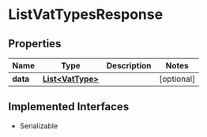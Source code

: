 

# ListVatTypesResponse



## Properties

| Name | Type | Description | Notes |
|------------ | ------------- | ------------- | -------------|
|**data** | [**List&lt;VatType&gt;**](VatType.md) |  |  [optional] |


## Implemented Interfaces

* Serializable


